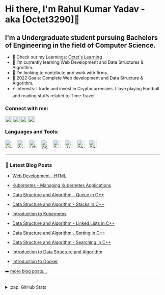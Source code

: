# Hi there, I'm Rahul Kumar Yadav - aka [Octet3290]👋 


## I'm a Undergraduate student pursuing Bachelors of Engineering in the field of Computer Science.

- 🔭 Check out my Learnings: [Octet's Learning](https://octet3290.github.io/OctetLearnings/)
- 🌱 I’m currently learning Web Development and Data Structures & Algorithm.
- 👯 I’m looking to contribute and work with firms.
- 🥅 2022 Goals: Complete Web development and Data Structure & Algorithm.
- ⚡ Interests: I trade and invest in Cryptocurrencies. I love playing Football and reading stuffs related to Time Travel.


### Connect with me:

[<img align="left" alt="" width="22px" src="https://logos-download.com/wp-content/uploads/2016/02/Twitter_Logo_new.png" />][twitter]
&nbsp;&nbsp;
[<img align="left" alt="" width="22px" src="https://www.aesthetx.com/wp-content/uploads/2021/01/1200px-Instagram_logo_2016.svg-1-min.png" />][instagram]
&nbsp;&nbsp;
[<img align="left" alt="" width="22px" src="https://i.pinimg.com/originals/ce/09/3c/ce093c7214ad357bb665cfd2f66a8b6b.png" />][linkedin]
&nbsp;&nbsp;
[<img align="left" alt="" width="22px" src="https://assets.epb.com/media/icons/globe-0.png" />][website]
&nbsp;&nbsp;


### Languages and Tools:

<img align="left" alt="Visual Studio Code" width="26px" src="https://cdn.jsdelivr.net/gh/devicons/devicon/icons/vscode/vscode-original.svg" style="padding-right:10px;" />

<img align="left" alt="C++" width="26px" src="https://raw.githubusercontent.com/isocpp/logos/master/cpp_logo.png" style="padding-right:10px;" />

<img align="left" alt="HTML" width="26px" src="https://logos-download.com/wp-content/uploads/2017/07/HTML5_badge.png" style="padding-right:10px;" />

<img align="left" alt="CSS" width="26px" height="30px" src="https://user-images.githubusercontent.com/22002193/69540470-55a77800-0f8f-11ea-9898-0acd26043695.png" style="padding-right:10px;" />

<img align="left" alt="C" width="26px" src="https://www.pinclipart.com/picdir/big/396-3965857_c-c-programming-language-logo-clipart.png" style="padding-right:10px;" />

<img align="left" alt="JavaScript" width="26px" src="https://cdn.jsdelivr.net/gh/devicons/devicon/icons/javascript/javascript-original.svg" style="padding-right:10px;" />

<img align="left" alt="Git" width="26px" src="https://cdn.jsdelivr.net/gh/devicons/devicon/icons/git/git-original.svg" style="padding-right:10px;" />

<img align="left" alt="GitHub" width="26px" src="https://user-images.githubusercontent.com/3369400/139447912-e0f43f33-6d9f-45f8-be46-2df5bbc91289.png" style="padding-right:10px;" />

<br />
<br />

---

### 📕 Latest Blog Posts

<!-- BLOG-POST-LIST:START -->

- [Web Development - HTML ](https://octet3290.github.io/OctetLearnings/Web%20Development/HTML.html)
- [Kubernetes - Managing Kubernetes Applications ](https://octet3290.github.io/OctetLearnings/kubernetes6.html)
- [Data Structure and Algorithm - Queue in C++ ](https://octet3290.github.io/OctetLearnings/DSAqueue.html)
- [Data Structure and Algorithm - Stacks in C++ ](https://octet3290.github.io/OctetLearnings/DSAstacks.html)
- [Introduction to Kubernetes](https://octet3290.github.io/OctetLearnings/kubernetes.html)
- [Data Structure and Algorithm - Linked Lists in C++](https://octet3290.github.io/OctetLearnings/DSALinkedList.html)
- [Data Structure and Algorithm - Sorting in C++](https://octet3290.github.io/OctetLearnings/DSAnext2.html)

- [Data Structure and Algorithm - Searching in C++](https://octet3290.github.io/OctetLearnings/DSAnext1.html)

- [Introduction to Data Structure and Algorithm](https://octet3290.github.io/OctetLearnings/DSA.html)

- [Introduction to Docker](https://octet3290.github.io/OctetLearnings/docker.html)




<!-- BLOG-POST-LIST:END -->

➡️ [more blog posts...](https://octet3290.github.io/OctetLearnings/index.html)

---



<details>
  <summary>:zap: GitHub Stats</summary>

  ![Rahul's GitHub stats](https://github-readme-stats.vercel.app/api?username=Octet3290&show_icons=true&theme=radical)

</details>

[website]: https://octet3290.github.io/OctetLearnings/
[twitter]: https://twitter.com/rahul3290
[instagram]: https://www.instagram.com/octet_rahul3290/
[linkedin]: https://www.linkedin.com/in/rahul-kumar-yadav-5228121ba/

